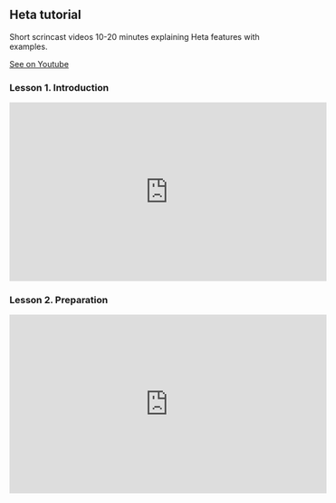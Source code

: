 
## Heta tutorial

Short scrincast videos 10-20 minutes explaining Heta features with examples.

[See on Youtube](https://www.youtube.com/playlist?list=PLUBqQmGMDNHLtHM4DaflBi3TzF3_rZpsj)

### Lesson 1. Introduction

<iframe width="560" height="315" src="https://www.youtube.com/embed/I60hpGHNoLU" frameborder="0" allow="accelerometer; autoplay; clipboard-write; encrypted-media; gyroscope; picture-in-picture" allowfullscreen></iframe>

### Lesson 2. Preparation

<iframe width="560" height="315" src="https://www.youtube.com/embed/aIpo9Yksyb8" frameborder="0" allow="accelerometer; autoplay; clipboard-write; encrypted-media; gyroscope; picture-in-picture" allowfullscreen></iframe>

